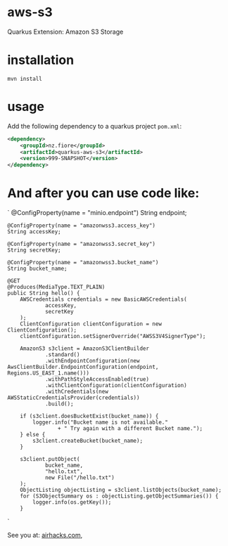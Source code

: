 # aws-s3

Quarkus Extension: Amazon S3 Storage

# installation

`mvn install`

# usage

Add the following dependency to a quarkus project `pom.xml`:

```xml
<dependency>
    <groupId>nz.fiore</groupId>
    <artifactId>quarkus-aws-s3</artifactId>
    <version>999-SNAPSHOT</version>
</dependency>
```
# And after you can use code like:


`
 @ConfigProperty(name = "minio.endpoint")
    String endpoint;

    @ConfigProperty(name = "amazonwss3.access_key")
    String accessKey;

    @ConfigProperty(name = "amazonwss3.secret_key")
    String secretKey;

    @ConfigProperty(name = "amazonwss3.bucket_name")
    String bucket_name;

    @GET
    @Produces(MediaType.TEXT_PLAIN)
    public String hello() {
        AWSCredentials credentials = new BasicAWSCredentials(
                accessKey,
                secretKey
        );
        ClientConfiguration clientConfiguration = new ClientConfiguration();
        clientConfiguration.setSignerOverride("AWSS3V4SignerType");

        AmazonS3 s3client = AmazonS3ClientBuilder
                .standard()
                .withEndpointConfiguration(new AwsClientBuilder.EndpointConfiguration(endpoint, Regions.US_EAST_1.name()))
                .withPathStyleAccessEnabled(true)
                .withClientConfiguration(clientConfiguration)
                .withCredentials(new AWSStaticCredentialsProvider(credentials))
                .build();

        if (s3client.doesBucketExist(bucket_name)) {
            logger.info("Bucket name is not available."
                    + " Try again with a different Bucket name.");
        } else {
            s3client.createBucket(bucket_name);
        }

        s3client.putObject(
                bucket_name,
                "hello.txt",
                new File("/hello.txt")
        );
        ObjectListing objectListing = s3client.listObjects(bucket_name);
        for (S3ObjectSummary os : objectListing.getObjectSummaries()) {
            logger.info(os.getKey());
        }
`

See you at: [airhacks.com](http://airhacks.com), 